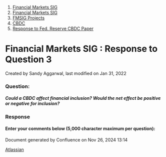 1. [Financial Markets SIG](index.html)
2. [Financial Markets SIG](Financial-Markets-SIG_20545549.html)
3. [FMSIG Projects](FMSIG-Projects_20545678.html)
4. [CBDC](CBDC_20547146.html)
5. [Response to Fed. Reserve CBDC Paper](Response-to-Fed.-Reserve-CBDC-Paper_20547182.html)

# Financial Markets SIG : Response to Question 3

Created by Sandy Aggarwal, last modified on Jan 31, 2022

### **Question:**

##### Could a CBDC affect financial inclusion? Would the net effect be positive or negative for inclusion?

### **Response**

#### Enter your comments below (5,000 character maximum per question):

Document generated by Confluence on Nov 26, 2024 13:14

[Atlassian](http://www.atlassian.com/)
